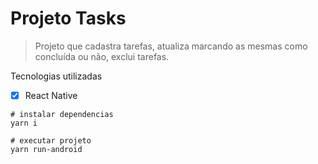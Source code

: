 # Projeto Tasks
> Projeto que cadastra tarefas, atualiza marcando as mesmas como concluída ou não, exclui tarefas. 

Tecnologias utilizadas
- [x] React Native

```
# instalar dependencias
yarn i

# executar projeto
yarn run-android
```

